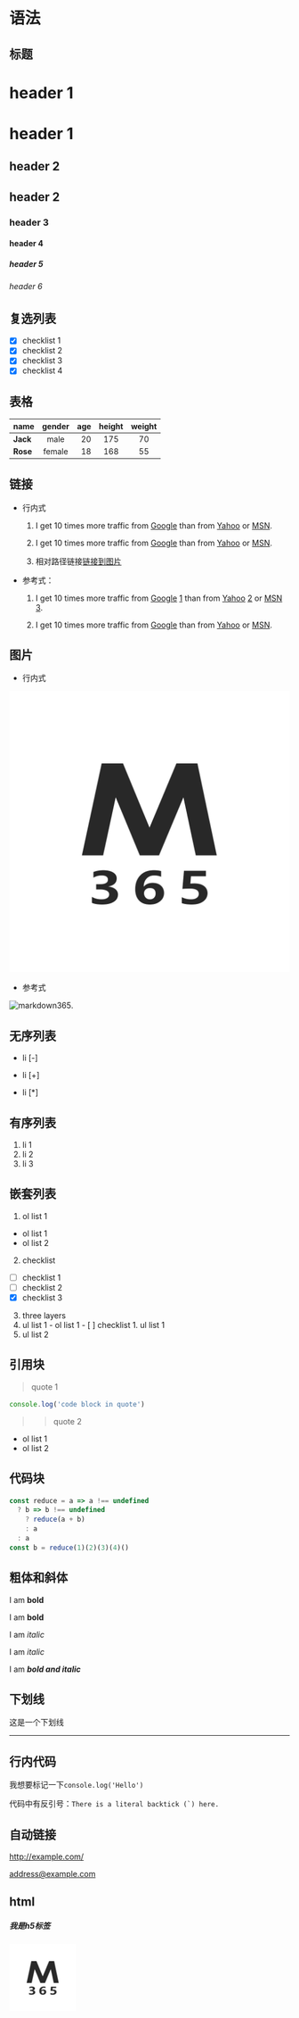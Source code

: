 # 语法

## 标题

# header 1
header 1
======
## header 2
header 2
-----
### header 3
#### header 4
##### header 5
###### header 6

## 复选列表
- [x] checklist 1
- [x] checklist 2
- [x] checklist 3
- [x] checklist 4

## 表格

| name | gender | age | height | weight |
| :--- | :---: | ---: | :---: | :---: |
| **Jack** | male | 20 | 175 | 70 |
| **Rose** | female | 18 | 168 | 55 |

## 链接

* 行内式
  1. I get 10 times more traffic from [Google](http://google.com/) than from [Yahoo](http://search.yahoo.com/) or [MSN](http://search.msn.com/).

  2. I get 10 times more traffic from [Google](http://google.com/ "Google") than from [Yahoo](http://search.yahoo.com/ "Yahoo Search") or [MSN](http://search.msn.com/ "MSN Search").

  3. 相对路径链接[链接到图片](./static/markdown365.png)

* 参考式：
  1. I get 10 times more traffic from [Google] [1] than from [Yahoo] [2] or [MSN] [3].

  2. I get 10 times more traffic from [Google][] than from [Yahoo][] or [MSN][].

  [1]: https://google.com/        "Google"
  [2]: https://search.yahoo.com/  "Yahoo Search"
  [3]: https://search.msn.com/    "MSN Search"
  [google]: https://www.google.com/    "Google"
  [yahoo]:  https://search.yahoo.com/  "Yahoo Search"
  [msn]:    https://search.msn.com/    "MSN Search"


## 图片

* 行内式

![markdown365](./static/markdown365.png)

* 参考式

![markdown365][1].

[1]: https://markdown365.github.io/markdown365-parser/static/markdown365.png

## 无序列表

- li [-]
+ li [+]
* li [*]

## 有序列表

1. li 1
2. li 2
3. li 3

## 嵌套列表

1. ol list 1
  * ol list 1
  * ol list 2
2. checklist
  - [ ] checklist 1
  - [ ] checklist 2
  - [x] checklist 3
3. three layers
  1. ul list 1
    - ol list 1
    - [ ] checklist
    1. ul list 1
  2. ul list 2

## 引用块

> quote 1
```js
console.log('code block in quote')
```
>> quote 2
* ol list 1
* ol list 2

## 代码块

```js
const reduce = a => a !== undefined
  ? b => b !== undefined
    ? reduce(a + b)
    : a
  : a
const b = reduce(1)(2)(3)(4)()
```

## 粗体和斜体

I am **bold**

I am __bold__

I am *italic*

I am _italic_

I am ***bold and italic***

## 下划线

这是一个下划线
******

## 行内代码

我想要标记一下`console.log('Hello')`

代码中有反引号：``There is a literal backtick (`) here.``

## 自动链接

<http://example.com/>

<address@example.com>

## html

<h5>我是h5标签</h5>

<img src="./static/markdown365.png" width="120px" title="markdown365" />

